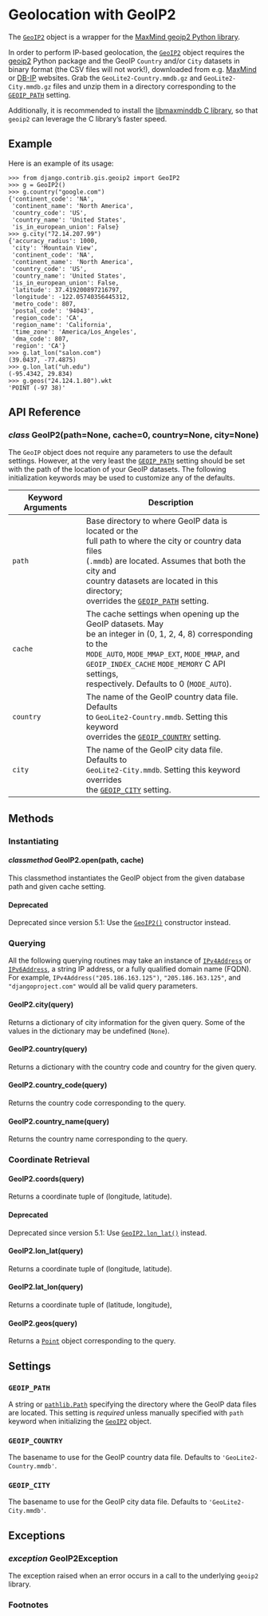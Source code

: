 # Geolocation with GeoIP2

The [`GeoIP2`](#django.contrib.gis.geoip2.GeoIP2) object is a wrapper for the [MaxMind geoip2 Python
library](https://pypi.org/project/geoip2/). 

In order to perform IP-based geolocation, the [`GeoIP2`](#django.contrib.gis.geoip2.GeoIP2) object requires
the [geoip2](https://pypi.org/project/geoip2/) Python package and the GeoIP `Country` and/or `City`
datasets in binary format (the CSV files will not work!), downloaded from e.g.
[MaxMind](https://dev.maxmind.com/geoip/geolite2-free-geolocation-data) or [DB-IP](https://db-ip.com/db/lite.php) websites. Grab the `GeoLite2-Country.mmdb.gz` and
`GeoLite2-City.mmdb.gz` files and unzip them in a directory corresponding to
the [`GEOIP_PATH`](#std-setting-GEOIP_PATH) setting.

Additionally, it is recommended to install the [libmaxminddb C library](https://github.com/maxmind/libmaxminddb/), so
that `geoip2` can leverage the C library’s faster speed.

## Example

Here is an example of its usage:

```pycon
>>> from django.contrib.gis.geoip2 import GeoIP2
>>> g = GeoIP2()
>>> g.country("google.com")
{'continent_code': 'NA',
 'continent_name': 'North America',
 'country_code': 'US',
 'country_name': 'United States',
 'is_in_european_union': False}
>>> g.city("72.14.207.99")
{'accuracy_radius': 1000,
 'city': 'Mountain View',
 'continent_code': 'NA',
 'continent_name': 'North America',
 'country_code': 'US',
 'country_name': 'United States',
 'is_in_european_union': False,
 'latitude': 37.419200897216797,
 'longitude': -122.05740356445312,
 'metro_code': 807,
 'postal_code': '94043',
 'region_code': 'CA',
 'region_name': 'California',
 'time_zone': 'America/Los_Angeles',
 'dma_code': 807,
 'region': 'CA'}
>>> g.lat_lon("salon.com")
(39.0437, -77.4875)
>>> g.lon_lat("uh.edu")
(-95.4342, 29.834)
>>> g.geos("24.124.1.80").wkt
'POINT (-97 38)'
```

## API Reference

### *class* GeoIP2(path=None, cache=0, country=None, city=None)

The `GeoIP` object does not require any parameters to use the default
settings. However, at the very least the [`GEOIP_PATH`](#std-setting-GEOIP_PATH) setting
should be set with the path of the location of your GeoIP datasets. The
following initialization keywords may be used to customize any of the
defaults.

| Keyword Arguments   | Description                                                                                                                                                                                                                                                                                 |
|---------------------|---------------------------------------------------------------------------------------------------------------------------------------------------------------------------------------------------------------------------------------------------------------------------------------------|
| `path`              | Base directory to where GeoIP data is located or the<br/>full path to where the city or country data files<br/>(`.mmdb`) are located. Assumes that both the city and<br/>country datasets are located in this directory;<br/>overrides the [`GEOIP_PATH`](#std-setting-GEOIP_PATH) setting. |
| `cache`             | The cache settings when opening up the GeoIP datasets. May<br/>be an integer in (0, 1, 2, 4, 8) corresponding to the<br/>`MODE_AUTO`, `MODE_MMAP_EXT`, `MODE_MMAP`, and<br/>`GEOIP_INDEX_CACHE` `MODE_MEMORY` C API settings,<br/>respectively. Defaults to 0 (`MODE_AUTO`).                |
| `country`           | The name of the GeoIP country data file. Defaults<br/>to `GeoLite2-Country.mmdb`. Setting this keyword<br/>overrides the [`GEOIP_COUNTRY`](#std-setting-GEOIP_COUNTRY) setting.                                                                                                             |
| `city`              | The name of the GeoIP city data file. Defaults to<br/>`GeoLite2-City.mmdb`. Setting this keyword overrides<br/>the [`GEOIP_CITY`](#std-setting-GEOIP_CITY) setting.                                                                                                                         |

## Methods

### Instantiating

#### *classmethod* GeoIP2.open(path, cache)

This classmethod instantiates the GeoIP object from the given database path
and given cache setting.

#### Deprecated
Deprecated since version 5.1: Use the [`GeoIP2()`](#django.contrib.gis.geoip2.GeoIP2) constructor instead.

### Querying

All the following querying routines may take an instance of
[`IPv4Address`](https://docs.python.org/3/library/ipaddress.html#ipaddress.IPv4Address) or [`IPv6Address`](https://docs.python.org/3/library/ipaddress.html#ipaddress.IPv6Address), a string IP
address, or a fully qualified domain name (FQDN). For example,
`IPv4Address("205.186.163.125")`, `"205.186.163.125"`, and
`"djangoproject.com"` would all be valid query parameters.

#### GeoIP2.city(query)

Returns a dictionary of city information for the given query. Some
of the values in the dictionary may be undefined (`None`).

#### GeoIP2.country(query)

Returns a dictionary with the country code and country for the given
query.

#### GeoIP2.country_code(query)

Returns the country code corresponding to the query.

#### GeoIP2.country_name(query)

Returns the country name corresponding to the query.

### Coordinate Retrieval

#### GeoIP2.coords(query)

Returns a coordinate tuple of (longitude, latitude).

#### Deprecated
Deprecated since version 5.1: Use [`GeoIP2.lon_lat()`](#django.contrib.gis.geoip2.GeoIP2.lon_lat) instead.

#### GeoIP2.lon_lat(query)

Returns a coordinate tuple of (longitude, latitude).

#### GeoIP2.lat_lon(query)

Returns a coordinate tuple of (latitude, longitude),

#### GeoIP2.geos(query)

Returns a [`Point`](geos.md#django.contrib.gis.geos.Point) object corresponding to the
query.

## Settings

<a id="std-setting-GEOIP_PATH"></a>

### `GEOIP_PATH`

A string or [`pathlib.Path`](https://docs.python.org/3/library/pathlib.html#pathlib.Path) specifying the directory where the GeoIP data
files are located. This setting is *required* unless manually specified
with `path` keyword when initializing the [`GeoIP2`](#django.contrib.gis.geoip2.GeoIP2) object.

<a id="std-setting-GEOIP_COUNTRY"></a>

### `GEOIP_COUNTRY`

The basename to use for the GeoIP country data file. Defaults to
`'GeoLite2-Country.mmdb'`.

<a id="std-setting-GEOIP_CITY"></a>

### `GEOIP_CITY`

The basename to use for the GeoIP city data file. Defaults to
`'GeoLite2-City.mmdb'`.

## Exceptions

### *exception* GeoIP2Exception

The exception raised when an error occurs in a call to the underlying
`geoip2` library.

### Footnotes
